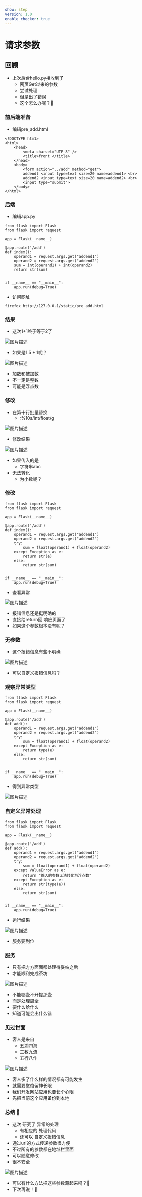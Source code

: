 ```yaml
---
show: step
version: 1.0
enable_checker: true
---
```


# 请求参数

## 回顾

- 上次后台hello.py接收到了
	- 网页Get过来的参数
	- 尝试处理
	- 但是出了错误
	- 这个怎么办呢？🤔

### 前后端准备

- 编辑pre_add.html

```
<!DOCTYPE htm1>
<html> 
	<head> 
		<meta charset="UTF-8" />
		<title>front </title> 
	</head> 
	<body> 
		<form action="../add" method="get">
		addendl <input type=text size=20 name=addend1> <br> 
		addend2 <input type=text size=20 name=addend2> <br> 
		<input type="submit"> 
	</body> 
</html> 
```

### 后端

- 编辑app.py

```
from flask import Flask
from flask import request

app = Flask(__name__)

@app.route('/add')
def index():
    operand1 = request.args.get("addend1")
    operand2 = request.args.get("addend2")
    sum = int(operand1) + int(operand2)
    return str(sum)


if __name__ == "__main__":
    app.run(debug=True)
```

- 访问网址

```
firefox http://127.0.0.1/static/pre_add.html
```

### 结果

- 这次1+1终于等于2了

![图片描述](https://doc.shiyanlou.com/courses/uid1190679-20230204-1675484541398)

- 如果是1.5 + 1呢？

![图片描述](https://doc.shiyanlou.com/courses/uid1190679-20230204-1675484592658)

- 加数和被加数
- 不一定是整数
- 可能是浮点数

### 修改

- 在第十行批量替换
	- :%10s/int/float/g

![图片描述](https://doc.shiyanlou.com/courses/uid1190679-20230204-1675484694838)

- 修改结果

![图片描述](https://doc.shiyanlou.com/courses/uid1190679-20230204-1675484706796)

- 如果传入的是
	- 字符串abc
- 无法转化
	- 为小数呢？

### 修改

```
from flask import Flask
from flask import request

app = Flask(__name__)

@app.route('/add')
def index():
    operand1 = request.args.get("addend1")
    operand2 = request.args.get("addend2")
    try:
        sum = float(operand1) + float(operand2)
    except Exception as e:
        return str(e)
    else:
        return str(sum)


if __name__ == "__main__":
    app.run(debug=True)
```

- 查看异常

![图片描述](https://doc.shiyanlou.com/courses/uid1190679-20230204-1675485509082)

- 报错信息还是挺明确的
- 直接给return回 响应页面了
- 如果这个参数根本没有呢？

### 无参数
- 这个报错信息有些不明确

![图片描述](https://doc.shiyanlou.com/courses/uid1190679-20230204-1675485628115)

- 可以自定义报错信息吗？

### 观察异常类型

```
from flask import Flask
from flask import request

app = Flask(__name__)

@app.route('/add')
def add():
    operand1 = request.args.get("addend1")
    operand2 = request.args.get("addend2")
    try:
        sum = float(operand1) + float(operand2)
    except Exception as e:
        return type(e)
    else:
        return str(sum)


if __name__ == "__main__":
    app.run(debug=True)
```

- 得到异常类型

![图片描述](https://doc.shiyanlou.com/courses/uid1190679-20230204-1675485782667)

### 自定义异常处理

```
from flask import Flask
from flask import request

app = Flask(__name__)

@app.route('/add')
def add():
    operand1 = request.args.get("addend1")
    operand2 = request.args.get("addend2")
    try:
        sum = float(operand1) + float(operand2)
    except ValueError as e:
        return "输入的参数无法转化为浮点数"
    except Exception as e:
        return str(type(e))
    else:
        return str(sum)


if __name__ == "__main__":
    app.run(debug=True)
```

- 运行结果

![图片描述](https://doc.shiyanlou.com/courses/uid1190679-20230204-1675485920511)

- 服务要到位

### 服务

- 只有把方方面面都处理得妥帖之后
- 才能顺利完成茶坊

![图片描述](https://doc.shiyanlou.com/courses/uid1190679-20220509-1652111049032)

- 不能哪壶不开提那壶
- 而是处理周全
- 要什么给什么
- 知道可能会出什么错

### 见过世面

- 客人是来自
	- 五湖四海
	- 三教九流
	- 五行八作

![图片描述](https://doc.shiyanlou.com/courses/uid1190679-20220521-1653100275471)

- 客人多了什么样的情况都有可能发生
- 就需要堂倌留神长眼
- 我们开发网站应用也要长个心眼
- 先把当前这个应用备份到本地

### 总结 🤨

- 这次 研究了 异常的处理	
	- 有相应的 处理代码
	- 还可以 自定义报错信息
- 通过url的方式传递参数很方便
- 不过所有的参数都在地址栏里面
- 可以随意修改
- 很不安全

![图片描述](https://doc.shiyanlou.com/courses/uid1190679-20240510-1715310573377)

- 可以有什么方法把这些参数藏起来吗？🤔
- 下次再说！👋
